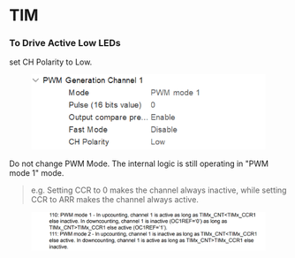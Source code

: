 # TIM







### To Drive Active Low LEDs

set CH Polarity to Low.

<figure><img src="../../.gitbook/assets/image (3) (5).png" alt=""><figcaption></figcaption></figure>

Do not change PWM Mode. The internal logic is still operating in "PWM mode 1" mode.

> e.g. Setting CCR to 0 makes the channel always inactive, while setting CCR to ARR makes the channel always active.

<figure><img src="../../.gitbook/assets/image (2) (6) (1).png" alt=""><figcaption></figcaption></figure>
